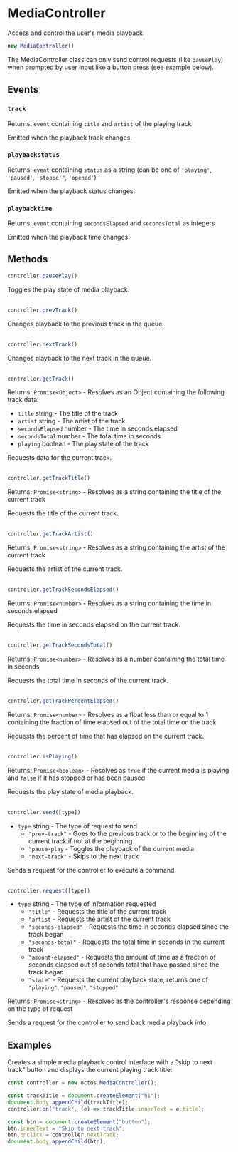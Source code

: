 # MediaController

Access and control the user's media playback.

```js
new MediaController()
```

The MediaController class can only send control requests (like `pausePlay`) when prompted by user input like a button press (see example below).

## Events

### `track`

Returns: `event` containing `title` and `artist` of the playing track

Emitted when the playback track changes.

### `playbackstatus`

Returns: `event` containing `status` as a string (can be one of `'playing'`, `'paused'`, `'stoppe'"`, `'opened'`)

Emitted when the playback status changes.

### `playbacktime`

Returns: `event` containing `secondsElapsed` and `secondsTotal` as integers

Emitted when the playback time changes.

## Methods
```js
controller.pausePlay()
```

Toggles the play state of media playback.
<br><br>
```js
controller.prevTrack()
```

Changes playback to the previous track in the queue.
<br><br>
```js
controller.nextTrack()
```

Changes playback to the next track in the queue.
<br><br>
```js
controller.getTrack()
```

Returns: `Promise<Object>` - Resolves as an Object containing the following track data:
- `title` string - The title of the track
- `artist` string - The artist of the track
- `secondsElapsed` number - The time in seconds elapsed
- `secondsTotal` number - The total time in seconds
- `playing` boolean - The play state of the track

Requests data for the current track.
<br><br>
```js
controller.getTrackTitle()
```

Returns: `Promise<string>` - Resolves as a string containing the title of the current track

Requests the title of the current track.
<br><br>
```js
controller.getTrackArtist()
```

Returns: `Promise<string>` - Resolves as a string containing the artist of the current track

Requests the artist of the current track.
<br><br>
```js
controller.getTrackSecondsElapsed()
```

Returns: `Promise<number>` - Resolves as a string containing the time in seconds elapsed

Requests the time in seconds elapsed on the current track.
<br><br>
```js
controller.getTrackSecondsTotal()
```

Returns: `Promise<number>` - Resolves as a number containing the total time in seconds

Requests the total time in seconds of the current track.
<br><br>
```js
controller.getTrackPercentElapsed()
```

Returns: `Promise<number>` - Resolves as a float less than or equal to 1 containing the fraction of time elapsed out of the total time on the track

Requests the percent of time that has elapsed on the current track.
<br><br>
```js
controller.isPlaying()
```

Returns: `Promise<boolean>` - Resolves as `true` if the current media is playing and `false` if it has stopped or has been paused

Requests the play state of media playback.
<br><br>
```js
controller.send([type])
```

- `type` string - The type of request to send
    - `"prev-track"` - Goes to the previous track or to the beginning of the current track if not at the beginning
    - `"pause-play` - Toggles the playback of the current media
    - `"next-track"` - Skips to the next track

Sends a request for the controller to execute a command.
<br><br>
```js
controller.request([type])
```

- `type` string - The type of information requested
    - `"title"` - Requests the title of the current track
    - `"artist` - Requests the artist of the current track
    - `"seconds-elapsed"` - Requests the time in seconds elapsed since the track began
    - `"seconds-total"` - Requests the total time in seconds in the current track
    - `"amount-elapsed"` - Requests the amount of time as a fraction of seconds elapsed out of seconds total that have passed since the track began
    - `"state"` - Requests the current playback state, returns one of `"playing"`, `"paused"`, `"stopped"`

Returns: `Promise<string>` - Resolves as the controller's response depending on the type of request

Sends a request for the controller to send back media playback info.

## Examples

Creates a simple media playback control interface with a "skip to next track" button and displays the current playing track title:

```js
const controller = new octos.MediaController();

const trackTitle = document.createElement("h1");
document.body.appendChild(trackTitle);
controller.on("track", (e) => trackTitle.innerText = e.title);

const btn = document.createElement("button");
btn.innerText = "Skip to next track";
btn.onclick = controller.nextTrack;
document.body.appendChild(btn);
```